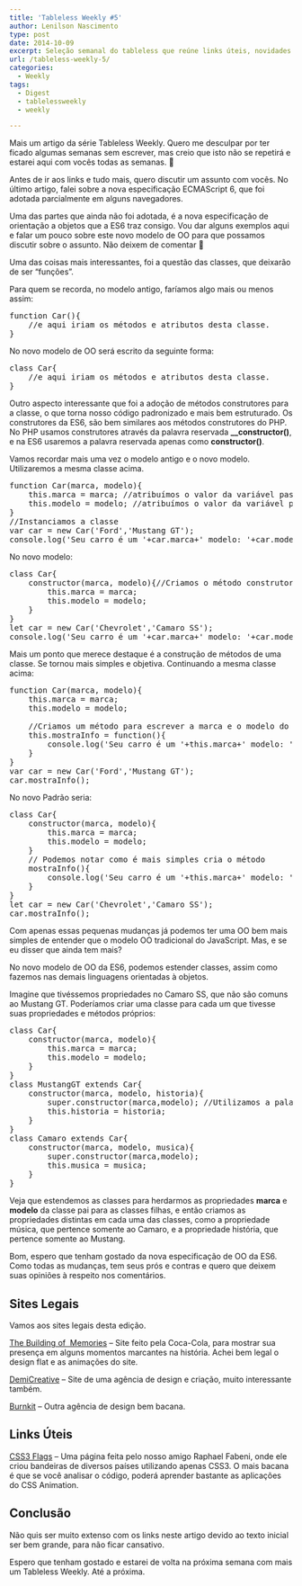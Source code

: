 ```yaml
---
title: 'Tableless Weekly #5'
author: Lenilson Nascimento
type: post
date: 2014-10-09
excerpt: Seleção semanal do tableless que reúne links úteis, novidades no mercado front end e alguns sites bem legais.
url: /tableless-weekly-5/
categories:
  - Weekly
tags:
  - Digest
  - tablelessweekly
  - weekly

---
```

Mais um artigo da série Tableless Weekly. Quero me desculpar por ter ficado algumas semanas sem escrever, mas creio que isto não se repetirá e estarei aqui com vocês todas as semanas. 🙂

Antes de ir aos links e tudo mais, quero discutir um assunto com vocês. No último artigo, falei sobre a nova especificação ECMAScript 6, que foi adotada parcialmente em alguns navegadores.

Uma das partes que ainda não foi adotada, é a nova especificação de orientação a objetos que a ES6 traz consigo. Vou dar alguns exemplos aqui e falar um pouco sobre este novo modelo de OO para que possamos discutir sobre o assunto. Não deixem de comentar 🙂

Uma das coisas mais interessantes, foi a questão das classes, que deixarão de ser &#8220;funções&#8221;.

Para quem se recorda, no modelo antigo, faríamos algo mais ou menos assim:

<pre>function Car(){
    //e aqui iriam os métodos e atributos desta classe.
}
</pre>

No novo modelo de OO será escrito da seguinte forma:

<pre>class Car{
    //e aqui iriam os métodos e atributos desta classe.
}
</pre>

Outro aspecto interessante que foi a adoção de métodos construtores para a classe, o que torna nosso código padronizado e mais bem estruturado. Os construtores da ES6, são bem similares aos métodos construtores do PHP. No PHP usamos construtores através da palavra reservada **__constructor()**, e na ES6 usaremos a palavra reservada apenas como **constructor()**.

Vamos recordar mais uma vez o modelo antigo e o novo modelo. Utilizaremos a mesma classe acima.

<pre>function Car(marca, modelo){
    this.marca = marca; //atribuímos o valor da variável passada ao instanciar a classe à uma de suas propriedades
    this.modelo = modelo; //atribuímos o valor da variável passada ao instanciar a classe à uma de suas propriedades
}
//Instanciamos a classe
var car = new Car('Ford','Mustang GT');
console.log('Seu carro é um '+car.marca+' modelo: '+car.modelo);
</pre>

No novo modelo:

<pre>class Car{
    constructor(marca, modelo){//Criamos o método construtor para atribuir variáveis para as propriedades
        this.marca = marca;
        this.modelo = modelo;
    }
}
let car = new Car('Chevrolet','Camaro SS');
console.log('Seu carro é um '+car.marca+' modelo: '+car.modelo);</pre>

Mais um ponto que merece destaque é a construção de métodos de uma classe. Se tornou mais simples e objetiva. Continuando a mesma classe acima:

<pre>function Car(marca, modelo){
    this.marca = marca;
    this.modelo = modelo;

    //Criamos um método para escrever a marca e o modelo do carro
    this.mostraInfo = function(){
        console.log('Seu carro é um '+this.marca+' modelo: '+this.modelo);
    }
}
var car = new Car('Ford','Mustang GT');
car.mostraInfo();</pre>

No novo Padrão seria:

<pre>class Car{
    constructor(marca, modelo){
        this.marca = marca;
        this.modelo = modelo;
    }
    // Podemos notar como é mais simples cria o método
    mostraInfo(){
        console.log('Seu carro é um '+this.marca+' modelo: '+this.modelo);
    }
}
let car = new Car('Chevrolet','Camaro SS');
car.mostraInfo();</pre>

Com apenas essas pequenas mudanças já podemos ter uma OO bem mais simples de entender que o modelo OO tradicional do JavaScript. Mas, e se eu disser que ainda tem mais?

No novo modelo de OO da ES6, podemos estender classes, assim como fazemos nas demais linguagens orientadas à objetos.

Imagine que tivéssemos propriedades no Camaro SS, que não são comuns ao Mustang GT. Poderíamos criar uma classe para cada um que tivesse suas propriedades e métodos próprios:

<pre>class Car{
    constructor(marca, modelo){
        this.marca = marca;
        this.modelo = modelo;
    }
}
class MustangGT extends Car{
    constructor(marca, modelo, historia){
        super.constructor(marca,modelo); //Utilizamos a palavra reservada super para chamar um método da classe pai
        this.historia = historia;
    }
}
class Camaro extends Car{
    constructor(marca, modelo, musica){
        super.constructor(marca,modelo);
        this.musica = musica;
    }
}</pre>

Veja que estendemos as classes para herdarmos as propriedades **marca** e **modelo** da classe pai para as classes filhas, e então criamos as propriedades distintas em cada uma das classes, como a propriedade música, que pertence somente ao Camaro, e a propriedade história, que pertence somente ao Mustang.

Bom, espero que tenham gostado da nova especificação de OO da ES6. Como todas as mudanças, tem seus prós e contras e quero que deixem suas opiniões à respeito nos comentários.

## Sites Legais

Vamos aos sites legais desta edição.

[The Building of  Memories][1] &#8211; Site feito pela Coca-Cola, para mostrar sua presença em alguns momentos marcantes na história. Achei bem legal o design flat e as animações do site.

[DemiCreative][2] &#8211; Site de uma agência de design e criação, muito interessante também.

[Burnkit][3] &#8211; Outra agência de design bem bacana.

## Links Úteis

[CSS3 Flags][4] &#8211; Uma página feita pelo nosso amigo Raphael Fabeni, onde ele criou bandeiras de diversos países utilizando apenas CSS3. O mais bacana é que se você analisar o código, poderá aprender bastante as aplicações do CSS Animation.

## Conclusão

Não quis ser muito extenso com os links neste artigo devido ao texto inicial ser bem grande, para não ficar cansativo.

Espero que tenham gostado e estarei de volta na próxima semana com mais um Tableless Weekly. Até a próxima.

 [1]: http://www.thebuildingofmemories.com/
 [2]: http://demicreative.com/
 [3]: http://www.burnkit.com/
 [4]: http://www.raphaelfabeni.com.br/flags-css3/